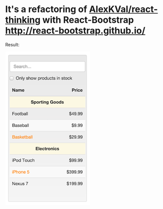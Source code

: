 # It's a refactoring of [AlexKVal/react-thinking](https://github.com/AlexKVal/react-thinking/) with React-Bootstrap http://react-bootstrap.github.io/

Result:

![](https://raw.githubusercontent.com/AlexKVal/react-thinking/images/images/result.png)
